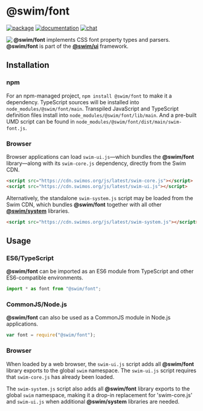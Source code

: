 # @swim/font

[![package](https://img.shields.io/npm/v/@swim/font.svg)](https://www.npmjs.com/package/@swim/font)
[![documentation](https://img.shields.io/badge/doc-TypeDoc-blue.svg)](https://docs.swimos.org/js/latest/modules/_swim_font.html)
[![chat](https://img.shields.io/badge/chat-Gitter-green.svg)](https://gitter.im/swimos/community)

<a href="https://www.swimos.org"><img src="https://docs.swimos.org/readme/marlin-blue.svg" align="left"></a>

**@swim/font** implements CSS font property types and parsers.  **@swim/font**
is part of the [**@swim/ui**](https://github.com/swimos/swim/tree/master/swim-system-js/swim-ui-js/@swim/ui)
framework.

## Installation

### npm

For an npm-managed project, `npm install @swim/font` to make it a dependency.
TypeScript sources will be installed into `node_modules/@swim/font/main`.
Transpiled JavaScript and TypeScript definition files install into
`node_modules/@swim/font/lib/main`.  And a pre-built UMD script can
be found in `node_modules/@swim/font/dist/main/swim-font.js`.

### Browser

Browser applications can load `swim-ui.js`—which bundles the **@swim/font**
library—along with its `swim-core.js` dependency, directly from the Swim CDN.

```html
<script src="https://cdn.swimos.org/js/latest/swim-core.js"></script>
<script src="https://cdn.swimos.org/js/latest/swim-ui.js"></script>
```

Alternatively, the standalone `swim-system.js` script may be loaded
from the Swim CDN, which bundles **@swim/font** together with all other
[**@swim/system**](https://github.com/swimos/swim/tree/master/swim-system-js/@swim/system)
libraries.

```html
<script src="https://cdn.swimos.org/js/latest/swim-system.js"></script>
```

## Usage

### ES6/TypeScript

**@swim/font** can be imported as an ES6 module from TypeScript and other
ES6-compatible environments.

```typescript
import * as font from "@swim/font";
```

### CommonJS/Node.js

**@swim/font** can also be used as a CommonJS module in Node.js applications.

```javascript
var font = require("@swim/font");
```

### Browser

When loaded by a web browser, the `swim-ui.js` script adds all
**@swim/font** library exports to the global `swim` namespace.  The
`swim-ui.js` script requires that `swim-core.js` has already been loaded.

The `swim-system.js` script also adds all **@swim/font** library exports
to the global `swim` namespace, making it a drop-in replacement for
'swim-core.js' and `swim-ui.js` when additional **@swim/system**
libraries are needed.
